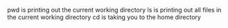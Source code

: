 pwd is printing out the current working directory
ls is printing out all files in the current working directory
cd is taking you to the home directory